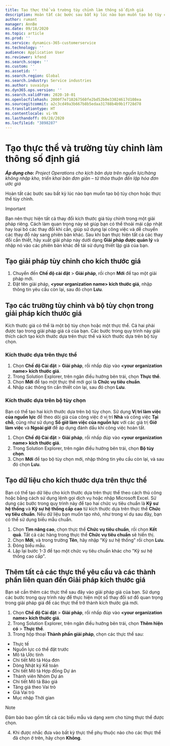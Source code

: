 ```yaml
---
title: Tạo thực thể và trường tùy chỉnh làm thông số định giá
description: Hoàn tất các bước sau bất kỳ lúc nào bạn muốn tạo bộ tùy chọn hoặc thực thể tùy chỉnh.
author: rumant
manager: AnnBe
ms.date: 09/18/2020
ms.topic: article
ms.prod: ''
ms.service: dynamics-365-customerservice
ms.technology: ''
audience: Application User
ms.reviewer: kfend
ms.search.scope: ''
ms.custom: ''
ms.assetid: ''
ms.search.region: Global
ms.search.industry: Service industries
ms.author: suvaidya
ms.dyn365.ops.version: ''
ms.search.validFrom: 2020-10-01
ms.openlocfilehash: 2000f7e710267560fe2bd52b0e33024617d108ea
ms.sourcegitcommit: a2c3cd49a3b667b8b5edaa31788b4b9b1f728d78
ms.translationtype: HT
ms.contentlocale: vi-VN
ms.lasthandoff: 09/28/2020
ms.locfileid: "3898287"
---
```

# <a name="create-custom-fields-and-entities-as-pricing-dimensions"></a>Tạo thực thể và trường tùy chỉnh làm thông số định giá

_**Áp dụng cho:** Project Operations cho kịch bản dựa trên nguồn lực/hàng không nhập kho, triển khai bản đơn giản – từ thỏa thuận đến lập hóa đơn ước giá_

Hoàn tất các bước sau bất kỳ lúc nào bạn muốn tạo bộ tùy chọn hoặc thực thể tùy chỉnh.

> [!IMPORTANT]
> Bạn nên thực hiện tất cả thay đổi kích thước giá tùy chỉnh trong một giải pháp riêng. Cách làm quan trọng này sẽ giúp bạn có thể thoải mái cập nhật hay loại bỏ các thay đổi khi cần, giúp sử dụng lại công việc và dễ chuyển các thay đổ này sang phiên bản khác. Sau khi bạn thực hiện tất cả các thay đổi cần thiết, hãy xuất giải pháp này dưới dạng **Giải pháp được quản lý** và nhập nó vào các phiên bản khác để tái sử dụng thiết lập giá của bạn.


## <a name="create-a-custom-solution-for-pricing-dimensions"></a>Tạo giải pháp tùy chỉnh cho kích thước giá
1. Chuyển đến **Chế độ cài đặt** > **Giải pháp**, rồi chọn **Mới** để tạo một giải pháp mới. 
2. Đặt tên giải pháp, **\<your organization name> kích thước giá**, nhập thông tin yêu cầu còn lại, sau đó chọn **Lưu**.
  
## <a name="create-custom-fields-and-option-sets-in-the-pricing-dimension-solution"></a>Tạo các trường tùy chỉnh và bộ tùy chọn trong giải pháp kích thước giá

Kích thước giá có thể là một bộ tùy chọn hoặc một thực thể. Cả hai phải được tạo trong giải pháp giá cả của bạn. Các bước trong quy trình này giải thích cách tạo kích thước dựa trên thực thể và kích thước dựa trên bộ tùy chọn.

### <a name="entity-based-dimensions"></a>Kích thước dựa trên thực thể

1. Chọn **Chế độ Cài đặt** > **Giải pháp**, rồi nhấp đúp vào **\<your organization name> kích thước giá**.
2. Trong Solution Explorer, trên ngăn điều hướng bên trái, chọn **Thực thể**.
3. Chọn **Mới** để tạo một thực thể mới gọi là **Chức vụ tiêu chuẩn**. 
4. Nhập các thông tin cần thiết còn lại, sau đó chọn **Lưu**.


### <a name="option-set-based-dimensions"></a>Kích thước dựa trên bộ tùy chọn 
Bạn có thể tạo hai kích thước dựa trên bộ tùy chọn. Sử dụng **Vị trí làm việc của nguồn lực** để theo dõi giá của công việc ở vị trí **Nhà** và công việc **Tại chỗ**, cũng như sử dụng **Số giờ làm việc của nguồn lực** với các giá trị **Giờ làm việc** và **Ngoài giờ** để áp dụng đánh dấu khi công việc hoàn tất.


1. Chọn **Chế độ Cài đặt** > **Giải pháp**, rồi nhấp đúp vào **\<your organization name> kích thước giá**. 
2. Trong Solution Explorer, trên ngăn điều hướng bên trái, chọn **Bộ tùy chọn**. 
3. Chọn **Mới** để tạo bộ tùy chọn mới, nhập thông tin yêu cầu còn lại, và sau đó chọn **Lưu**.

## <a name="create-data-for-entity-based-dimensions"></a>Tạo dữ liệu cho kích thước dựa trên thực thể

Bạn có thể tạo dữ liệu cho kích thước dựa trên thực thể theo cách thủ công hoặc bằng cách sử dụng lệnh gọi dịch vụ hoặc nhập Microsoft Excel. Sử dụng các bước trong quy trình này để tạo hai chức vụ tiêu chuẩn là **Kỹ sư hệ thống** và **Kỹ sư hệ thống cấp cao** từ kích thước dựa trên thực thể **Chức vụ tiêu chuẩn**. Nếu dữ liệu bạn muốn tạo nhỏ, như trong ví dụ sau đây, bạn có thể sử dụng biểu mẫu chuẩn.

1. Chọn **Tìm nâng cao**, chọn thực thể **Chức vụ tiêu chuẩn**, rồi chọn **Kết quả**. Tất cả các hàng trong thực thể **Chức vụ tiêu chuẩn** sẽ hiển thị.
2. Chọn **Mới**, và trong trường **Tên**, hãy nhập "Kỹ sư hệ thống" rồi chọn **Lưu**.
3. Đóng biểu mẫu. 
4. Lặp lại bước 1-3 để tạo một chức vụ tiêu chuẩn khác cho "Kỹ sư hệ thống cao cấp".

## <a name="add-all-required-entities-and-related-components-to-the-pricing-dimension-solution"></a>Thêm tất cả các thực thể yêu cầu và các thành phần liên quan đến Giải pháp kích thước giá
Bạn sẽ cần thêm các thực thể sau đây vào giải pháp giá của bạn. Sử dụng các bước trong quy trình này để thực hiện một số thay đổi sơ đồ quan trọng trong giải pháp giá để các thực thể trở thành kích thước giá mới.

1. Chọn **Chế độ Cài đặt** > **Giải pháp**, rồi nhấp đúp vào **\<your organization name> kích thước giá**. 
2. Trong Solution Explorer, trên ngăn điều hướng bên trái, chọn **Thêm hiện có** > **Thực thể**.
3. Trong hộp thoại **Thành phần giải pháp**, chọn các thực thể sau:

  - Thực tế
  - Nguồn lực có thể đặt trước
  - Mô tả Ước tính
  - Chi tiết Mô tả Hóa đơn
  - Dòng Nhật ký Kế toán
  - Chi tiết Mô tả Hợp đồng Dự án
  - Thành viên Nhóm Dự án
  - Chi tiết Mô tả Báo giá
  - Tăng giá theo Vai trò
  - Giá Vai trò 
  - Mục nhập Thời gian 


> [!NOTE]
> Đảm bảo bao gồm tất cả các biểu mẫu và dạng xem cho từng thực thể được chọn.

4. Khi được nhắc đưa vào bất kỳ thực thể phụ thuộc nào cho các thực thể đã chọn ở trên, hãy chọn **Không**.

